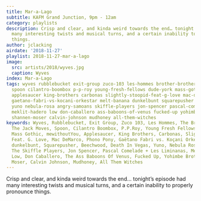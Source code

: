 ```yaml
---
title: Mar-a-Lago
subtitle: KAFM Grand Junction, 9pm - 12am
category: playlists
description: Crisp and clear, and kinda weird towards the end… tonight’s episode had
  many interesting twists and musical turns, and a certain inability to properly pronounce
  things.
author: jclacking
airdate: '2018-11-27'
playlist: 2018-11-27-mar-a-lago
image:
  src: artists/2018/wyves.jpg
  caption: Wyves
index: Mar-a-Lago
tags: wyves rubblebucket exit-group zuco-103 les-hommes brother-brothers jack-moves
  spoon cilantro-boombox p-p-roy young-fresh-fellows dude-york mass-gothic mewithoutyou
  applesaucer king-brothers carbonas slightly-stoopid-feat-g-love mac-demarco phono-pony
  gaetano-fabri-vs-kocani-orkestar melt-banana dunkelbunt squarepusher beechwood death-in-vegas
  yuno nebula-rosa angry-samoans skiffle-players jon-spencer pascal-comelade-les-liminanas
  meklit-hadero low don-caballero ass-baboons-of-venus fucked-up yohimbe-brothers
  shannen-moser calvin-johnson mudhoney all-them-witches
keywords: Wyves, Rubblebucket, Exit Group, Zuco 103, Les Hommes, The Brother Brothers,
  The Jack Moves, Spoon, Cilantro Boombox, P.P.Roy, Young Fresh Fellows, Dude York,
  Mass Gothic, mewithoutYou, Applesaucer, King Brothers, Carbonas, Slightly Stoopid
  Feat. G. Love, Mac DeMarco, Phono Pony, Gaëtano Fabri vs. Koçani Orkestar, Melt-Banana,
  dunkelbunt, Squarepusher, Beechwood, Death In Vegas, Yuno, Nebula Rosa, Angry Samoans,
  The Skiffle Players, Jon Spencer, Pascal Comelade + Les Liminanas, Meklit Hadero,
  Low, Don Caballero, The Ass Baboons Of Venus, Fucked Up, Yohimbe Brothers, Shannen
  Moser, Calvin Johnson, Mudhoney, All Them Witches
---
```

Crisp and clear, and kinda weird towards the end… tonight’s episode had many interesting twists and musical turns, and a certain inability to properly pronounce things.
